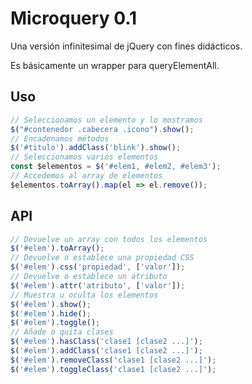 # Microquery 0.1

Una versión infinitesimal de jQuery con fines didácticos.

Es básicamente un wrapper para queryElementAll.

## Uso

```javascript
// Seleccionamos un elemento y lo mostramos
$("#contenedor .cabecera .icono").show();
// Encadenamos métodos
$('#titulo').addClass('blink').show();
// Seleccionamos varios elementos
const $elementos = $('#elem1, #elem2, #elem3');
// Accedemos al array de elementos
$elementos.toArray().map(el => el.remove());
```

## API

```javascript
// Devuelve un array con todos los elementos
$('#elem').toArray();
// Devuelve o establece una propiedad CSS
$('#elem').css('propiedad', ['valor']);
// Devuelve o establece un atributo
$('#elem').attr('atributo', ['valor']);
// Muestra u oculta los elementos
$('#elem').show();
$('#elem').hide();
$('#elem').toggle();
// Añade o quita clases
$('#elem').hasClass('clase1 [clase2 ...]');
$('#elem').addClass('clase1 [clase2 ...]');
$('#elem').removeClass('clase1 [clase2 ...]');
$('#elem').toggleClass('clase1 [clase2 ...]');
```